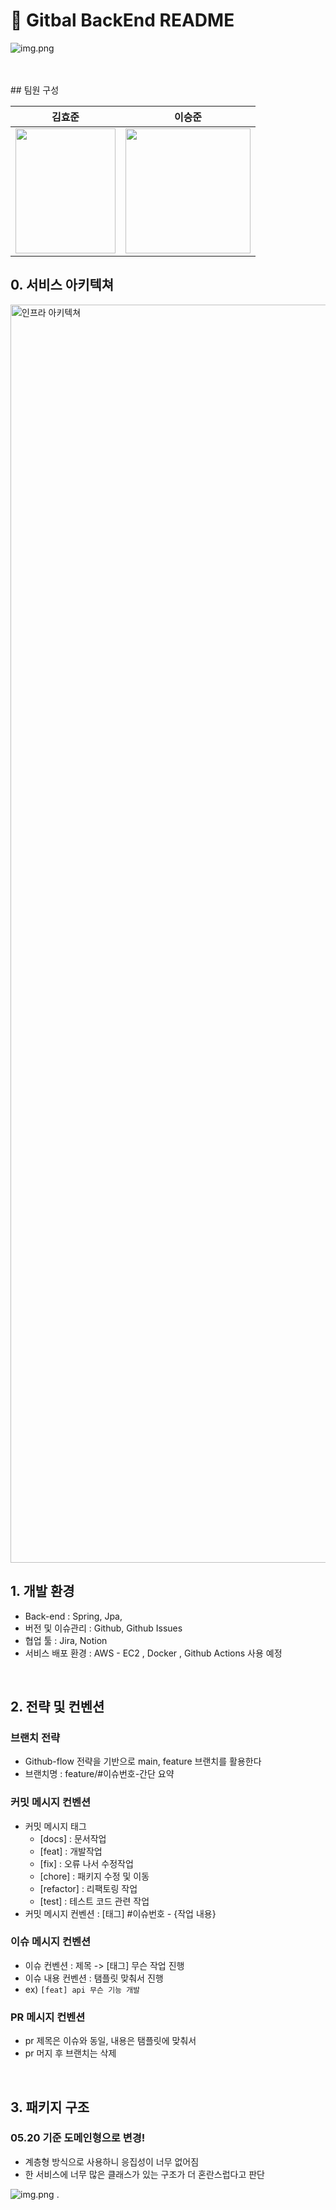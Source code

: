 






# 📖 Gitbal BackEnd README


![img.png](img/img.png)

<br>


<br>
## 팀원 구성

<div align="center">

|                       **김효준**                       |                        **이승준**                        |
|:---------------------------------------------------:|:-----------------------------------------------------:|
| <img src="img/hyojun.png" width=160px height=200px> | <img src="img/seungjun.png" widht=200px height=200px> |

</div>

## 0. 서비스 아키텍쳐
<img width="2013" alt="인프라 아키텍쳐" src="https://github.com/user-attachments/assets/8ca9d548-2549-406e-a633-7f1d698cf2a4">

<br>

## 1. 개발 환경

- Back-end : Spring, Jpa, 
- 버전 및 이슈관리 : Github, Github Issues
- 협업 툴 : Jira, Notion 
- 서비스 배포 환경 : AWS - EC2 , Docker , Github Actions 사용 예정 
 <br>

## 2. 전략 및 컨벤션

### 브랜치 전략

- Github-flow 전략을 기반으로 main, feature 브랜치를 활용한다
- 브랜치명 : feature/#이슈번호-간단 요약

### 커밋 메시지 컨벤션
- 커밋 메시지 태그 
  - [docs] : 문서작업
  - [feat] : 개발작업
  - [fix] : 오류 나서 수정작업
  - [chore] : 패키지 수정 및 이동
  - [refactor] : 리팩토링 작업
  - [test] : 테스트 코드 관련 작업
- 커밋 메시지 컨벤션 : [태그] #이슈번호 - {작업 내용}

### 이슈 메시지 컨벤션
- 이슈 컨벤션 : 제목 -> [태그] 무슨 작업 진행
- 이슈 내용 컨벤션 : 탬플릿 맞춰서 진행
- ex) `[feat] api 무슨 기능 개발`

### PR 메시지 컨벤션
- pr 제목은 이슈와 동일, 내용은 탬플릿에 맞춰서
- pr 머지 후 브랜치는 삭제

<br>



## 3. 패키지 구조

### 05.20 기준 도메인형으로 변경!

- 계층형 방식으로 사용하니 응집성이 너무 없어짐
- 한 서비스에 너무 많은 클래스가 있는 구조가 더 혼란스럽다고 판단

![img.png](img/domainPackage.png)
.







